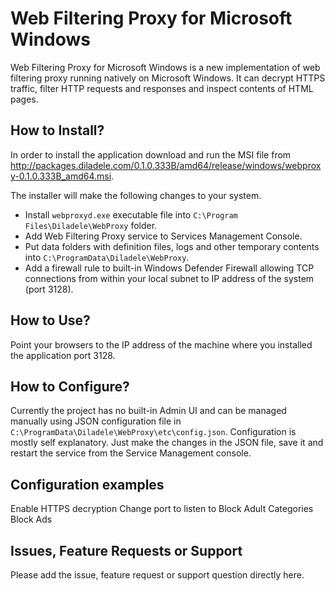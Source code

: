 # Web Filtering Proxy for Microsoft Windows

Web Filtering Proxy for Microsoft Windows is a new implementation of web filtering proxy running natively on Microsoft Windows. It can decrypt HTTPS traffic, filter HTTP requests and responses and inspect contents of HTML pages. 

## How to Install?

In order to install the application download and run the MSI file from http://packages.diladele.com/0.1.0.333B/amd64/release/windows/webproxy-0.1.0.333B_amd64.msi. 

The installer will make the following changes to your system.

* Install `webproxyd.exe` executable file into `C:\Program Files\Diladele\WebProxy` folder.
* Add Web Filtering Proxy service to Services Management Console.
* Put data folders with definition files, logs and other temporary contents into `C:\ProgramData\Diladele\WebProxy`.
* Add a firewall rule to built-in Windows Defender Firewall allowing TCP connections from within your local subnet to IP address of the system (port 3128).

## How to Use?

Point your browsers to the IP address of the machine where you installed the application port 3128.

## How to Configure?

Currently the project has no built-in Admin UI and can be managed manually using JSON configuration file in `C:\ProgramData\Diladele\WebProxy\etc\config.json`. Configuration is mostly self explanatory. Just make the changes in the JSON file, save it and restart the service from the Service Management console.

## Configuration examples

Enable HTTPS decryption
Change port to listen to
Block Adult Categories
Block Ads


## Issues, Feature Requests or Support

Please add the issue, feature request or support question directly here.